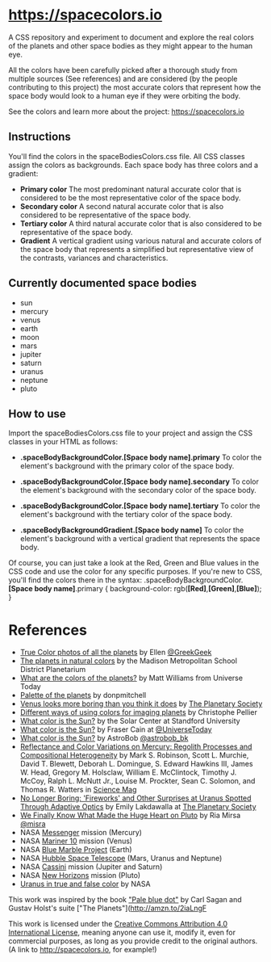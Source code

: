 # https://spacecolors.io
A CSS repository and experiment to document and explore the real colors of the planets and other space bodies as they might appear to the human eye.

All the colors have been carefully picked after a thorough study from multiple sources (See references) and are considered (by the people contributing to this project) the most accurate colors that represent how the space body would look to a human eye if they were orbiting the body.

See the colors and learn more about the project: https://spacecolors.io

## Instructions
You'll find the colors in the spaceBodiesColors.css file. All CSS classes assign the colors as backgrounds. Each space body has three colors and a gradient:

* **Primary color** The most predominant natural accurate color that is considered to be the most representative color of the space body.
* **Secondary color** A second natural accurate color that is also considered to be representative of the space body.
* **Tertiary color** A third natural accurate color that is also considered to be representative of the space body.
* **Gradient** A vertical gradient using various natural and accurate colors of the space body that represents a simplified but representative view of the contrasts, variances and characteristics.

## Currently documented space bodies

* sun
* mercury
* venus
* earth
* moon
* mars
* jupiter
* saturn
* uranus
* neptune
* pluto

## How to use
Import the spaceBodiesColors.css file to your project and assign the CSS classes in your HTML as follows:

* **.spaceBodyBackgroundColor.[Space body name].primary**
To color the element's background with the primary color of the space body.

* **.spaceBodyBackgroundColor.[Space body name].secondary**
To color the element's background with the secondary color of the space body.

* **.spaceBodyBackgroundColor.[Space body name].tertiary**
To color the element's background with the tertiary color of the space body.

* **.spaceBodyBackgroundGradient.[Space body name]**
To color the element's background with a vertical gradient that represents the space body.

Of course, you can just take a look at the Red, Green and Blue values in the CSS code and use the color for any specific purposes. If you're new to CSS, you'll find the colors there in the syntax: .spaceBodyBackgroundColor.**[Space body name]**.primary { background-color: rgb(**[Red]**,**[Green]**,**[Blue]**); }

# References

* [True Color photos of all the planets](https://owlcation.com/stem/True-Color-Photos-of-All-the-Planets) by Ellen [@GreekGeek](https://twitter.com/greekgeek)
* [The planets in natural colors](https://planetarium.madison.k12.wi.us/planets-true.htm) by the Madison Metropolitan School District Planetarium
* [What are the colors of the planets?](https://www.universetoday.com/33642/the-colors-of-the-planets/) by Matt Williams from Universe Today
* [Palette of the planets](https://donpmitchell.wordpress.com/2006/02/09/palette-of-the-planets) by donpmitchell
* [Venus looks more boring than you think it does](http://www.planetary.org/blogs/emily-lakdawalla/2009/2105.html) by [The Planetary Society](http://www.planetary.org)
* [Different ways of using colors for imaging planets](http://www.planetary-astronomy-and-imaging.com/en/different-ways-color-imaging-planets/) by Christophe Pellier
* [What color is the Sun?](http://solar-center.stanford.edu/SID/activities/GreenSun.html) by the Solar Center at Standford University
* [What color is the Sun?](https://www.universetoday.com/18689/color-of-the-sun/) by Fraser Cain at [@UniverseToday](https://twitter.com/universetoday)
* [What color is the Sun?](https://astrobob.areavoices.com/2012/08/26/what-color-is-the-sun/) by AstroBob [@astrobob_bk](https://twitter.com/astrobob_bk)
* [Reflectance and Color Variations on Mercury: Regolith Processes and Compositional Heterogeneity](http://science.sciencemag.org/content/321/5885/66) by Mark S. Robinson, Scott L. Murchie, David T. Blewett, Deborah L. Domingue, S. Edward Hawkins III, James W. Head, Gregory M. Holsclaw, William E. McClintock, Timothy J. McCoy, Ralph L. McNutt Jr., Louise M. Prockter, Sean C. Solomon, and Thomas R. Watters in [Science Mag](http://www.sciencemag.org)
* [No Longer Boring: 'Fireworks' and Other Surprises at Uranus Spotted Through Adaptive Optics](http://science.sciencemag.org/content/321/5885/66) by Emily Lakdawalla at [The Planetary Society](http://www.planetary.org/about/staff/emily-lakdawalla.html)
* [We Finally Know What Made the Huge Heart on Pluto](https://gizmodo.com/we-finally-know-what-made-the-huge-heart-on-pluto-1786802522) by Ria Mirsa [@misra](https://twitter.com/misra)
* NASA [Messenger](https://www.nasa.gov/mission_pages/messenger/main/index.html) mission (Mercury)
* NASA [Mariner 10](https://www.jpl.nasa.gov/missions/mariner-10/) mission (Venus)
* NASA [Blue Marble Project](https://visibleearth.nasa.gov/view_cat.php?categoryID=1484) (Earth)
* NASA [Hubble Space Telescope](https://www.nasa.gov/mission_pages/hubble/story/index.html) (Mars, Uranus and Neptune)
* NASA [Cassini](https://www.nasa.gov/mission_pages/cassini/main/index.html) mission (Jupiter and Saturn)
* NASA [New Horizons](https://www.nasa.gov/mission_pages/newhorizons/main/index.html) mission (Pluto)
* [Uranus in true and false color](https://www.nasa.gov/mission_pages/voyager/pia00032.html) by NASA

This work was inspired by the book ["Pale blue dot"](http://amzn.to/2jpFGHW) by Carl Sagan and Gustav Holst's suite ["The Planets"](http://amzn.to/2iaLngF

This work is licensed under the [Creative Commons Attribution 4.0 International License](http://creativecommons.org/licenses/by/4.0/), meaning anyone can use it, modify it, even for commercial purposes, as long as you provide credit to the original authors. (A link to http://spacecolors.io, for example!)